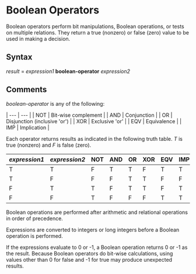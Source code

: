# Boolean Operators

Boolean operators perform bit manipulations, Boolean operations, or tests on multiple relations. They return a true (nonzero) or false (zero) value to be used in making a decision.

## Syntax

*result* = *expression1* **boolean-operator** *expression2*

## Comments

*boolean-operator* is any of the following:

| --- | --- |
| NOT | Bit-wise complement |
| AND | Conjunction |
| OR | Disjunction (inclusive 'or') |
| XOR | Exclusive 'or' |
| EQV | Equivalence |
| IMP | Implication |

Each operator returns results as indicated in the following truth table. *T* is true (nonzero) and *F* is false (zero).

| *expression1* | *expression2* | NOT | AND | OR | XOR | EQV | IMP |
| --- | --- | --- | --- | --- | --- | --- | --- |
| T | T | F | T | T | F | T | T |
| T | F | F | F | T | T | F | F |
| F | T | T | F | T | T | F | T |
| F | F | T | F | F | F | T | T |

Boolean operations are performed after arithmetic and relational operations in order of precedence.

Expressions are converted to integers or long integers before a Boolean operation is performed.

If the expressions evaluate to 0 or -1, a Boolean operation returns 0 or -1 as the result. Because Boolean operators do bit-wise calculations, using values other than 0 for false and -1 for true may produce unexpected results.
